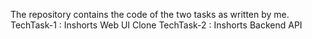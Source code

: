 The repository contains the code of the two tasks as written by me.
TechTask-1 : Inshorts Web UI Clone
TechTask-2 : Inshorts Backend API

